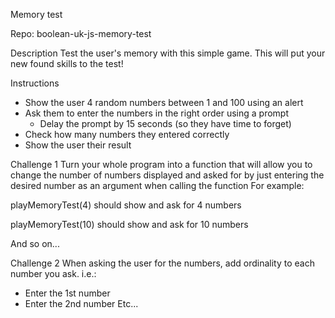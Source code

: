Memory test 

Repo: boolean-uk-js-memory-test

Description
Test the user's memory with this simple game. This will put your new found skills to the test!

Instructions
- Show the user 4 random numbers between 1 and 100 using an alert
- Ask them to enter the numbers in the right order using a prompt
    - Delay the prompt by 15 seconds (so they have time to forget)
- Check how many numbers they entered correctly
- Show the user their result

Challenge 1
Turn your whole program into a function that will allow you to change the number of numbers displayed and asked for by just entering the desired number as an argument when calling the function
For example:

playMemoryTest(4) should show and ask for 4 numbers

playMemoryTest(10) should show and ask for 10 numbers

And so on...

Challenge 2
When asking the user for the numbers, add ordinality to each number you ask. i.e.:
- Enter the 1st number
- Enter the 2nd number
Etc...